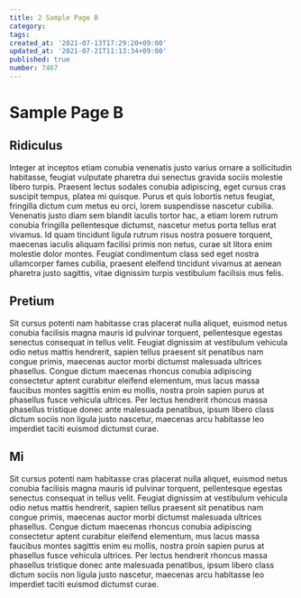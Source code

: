 ```yaml
---
title: 2 Sample Page B
category:
tags:
created_at: '2021-07-13T17:29:20+09:00'
updated_at: '2021-07-21T11:13:34+09:00'
published: true
number: 7467
---
```


# Sample Page B


## Ridiculus

Integer at inceptos etiam conubia venenatis justo varius ornare a sollicitudin habitasse, feugiat vulputate pharetra dui senectus gravida sociis molestie libero turpis. Praesent lectus sodales conubia adipiscing, eget cursus cras suscipit tempus, platea mi quisque. Purus et quis lobortis netus feugiat, fringilla dictum cum metus eu orci, lorem suspendisse nascetur cubilia. Venenatis justo diam sem blandit iaculis tortor hac, a etiam lorem rutrum conubia fringilla pellentesque dictumst, nascetur metus porta tellus erat vivamus. Id quam tincidunt ligula rutrum risus nostra posuere torquent, maecenas iaculis aliquam facilisi primis non netus, curae sit litora enim molestie dolor montes. Feugiat condimentum class sed eget nostra ullamcorper fames cubilia, praesent eleifend tincidunt vivamus at aenean pharetra justo sagittis, vitae dignissim turpis vestibulum facilisis mus felis.

## Pretium

Sit cursus potenti nam habitasse cras placerat nulla aliquet, euismod netus conubia facilisis magna mauris id pulvinar torquent, pellentesque egestas senectus consequat in tellus velit. Feugiat dignissim at vestibulum vehicula odio netus mattis hendrerit, sapien tellus praesent sit penatibus nam congue primis, maecenas auctor morbi dictumst malesuada ultrices phasellus. Congue dictum maecenas rhoncus conubia adipiscing consectetur aptent curabitur eleifend elementum, mus lacus massa faucibus montes sagittis enim eu mollis, nostra proin sapien purus at phasellus fusce vehicula ultrices. Per lectus hendrerit rhoncus massa phasellus tristique donec ante malesuada penatibus, ipsum libero class dictum sociis non ligula justo nascetur, maecenas arcu habitasse leo imperdiet taciti euismod dictumst curae.

## Mi

Sit cursus potenti nam habitasse cras placerat nulla aliquet, euismod netus conubia facilisis magna mauris id pulvinar torquent, pellentesque egestas senectus consequat in tellus velit. Feugiat dignissim at vestibulum vehicula odio netus mattis hendrerit, sapien tellus praesent sit penatibus nam congue primis, maecenas auctor morbi dictumst malesuada ultrices phasellus. Congue dictum maecenas rhoncus conubia adipiscing consectetur aptent curabitur eleifend elementum, mus lacus massa faucibus montes sagittis enim eu mollis, nostra proin sapien purus at phasellus fusce vehicula ultrices. Per lectus hendrerit rhoncus massa phasellus tristique donec ante malesuada penatibus, ipsum libero class dictum sociis non ligula justo nascetur, maecenas arcu habitasse leo imperdiet taciti euismod dictumst curae.
